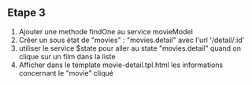 ## Etape 3

1. Ajouter une methode findOne au service movieModel
2. Créer un sous état de "movies" : "movies.detail" avec l'url '/detail/:id' 
3. utiliser le service $state pour aller au state "movies.detail" quand on clique sur un film dans la liste
4. Afficher dans le template movie-detail.tpl.html les informations concernant le "movie" cliqué